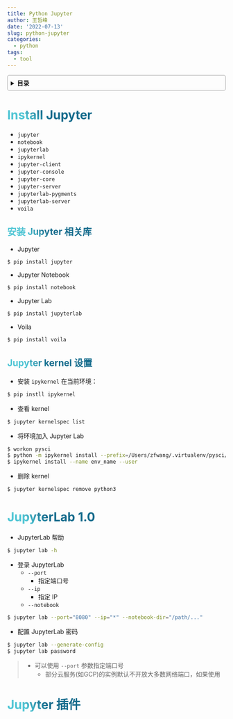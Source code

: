 ```yaml
---
title: Python Jupyter
author: 王哲峰
date: '2022-07-13'
slug: python-jupyter
categories:
  - python
tags:
  - tool
---
```


<style>
h1 {
  background-color: #2B90B6;
  background-image: linear-gradient(45deg, #4EC5D4 10%, #146b8c 20%);
  background-size: 100%;
  -webkit-background-clip: text;
  -moz-background-clip: text;
  -webkit-text-fill-color: transparent;
  -moz-text-fill-color: transparent;
}
h2 {
  background-color: #2B90B6;
  background-image: linear-gradient(45deg, #4EC5D4 10%, #146b8c 20%);
  background-size: 100%;
  -webkit-background-clip: text;
  -moz-background-clip: text;
  -webkit-text-fill-color: transparent;
  -moz-text-fill-color: transparent;
}

details {
    border: 1px solid #aaa;
    border-radius: 4px;
    padding: .5em .5em 0;
}

summary {
    font-weight: bold;
    margin: -.5em -.5em 0;
    padding: .5em;
}

details[open] {
    padding: .5em;
}

details[open] summary {
    border-bottom: 1px solid #aaa;
    margin-bottom: .5em;
}
img {
    pointer-events: none;
}
</style>


<details><summary>目录</summary><p>

- [Install Jupyter](#install-jupyter)
  - [安装 Jupyter 相关库](#安装-jupyter-相关库)
  - [Jupyter kernel 设置](#jupyter-kernel-设置)
- [JupyterLab 1.0](#jupyterlab-10)
- [Jupyter 插件](#jupyter-插件)
</p></details><p></p>

# Install Jupyter

- `jupyter`
- `notebook`
- `jupyterlab`
- `ipykernel`
- `jupyter-client`
- `jupyter-console`
- `jupyter-core`
- `jupyter-server`
- `jupyterlab-pygments`
- `jupyterlab-server`
- `voila`

## 安装 Jupyter 相关库


- Jupyter

```bash
$ pip install jupyter
```

- Jupyter Notebook

```bash
$ pip install notebook
```

- Jupyter Lab

```bash
$ pip install jupyterlab
```

- Voila

```bash
$ pip install voila
```

## Jupyter kernel 设置


- 安装 `ipykernel` 在当前环境：

```bash
$ pip instll ipykernel
```

- 查看 kernel

```bash
$ jupyter kernelspec list
```
- 将环境加入 Jupyter Lab

```bash
$ workon pysci
$ python -m ipykernel install --prefix=/Users/zfwang/.virtualenv/pysci/ --name pysci
$ ipykernel install --name env_name --user
```
- 删除 kernel

```bash
$ jupyter kernelspec remove python3
```

# JupyterLab 1.0

- JupyterLab 帮助

```bash
$ jupyter lab -h
```

- 登录 JupyterLab
    - `--port`
        - 指定端口号
    - `--ip`
        - 指定 IP
    - `--notebook`

```bash
$ jupyter lab --port="8080" --ip="*" --notebook-dir="/path/..."
```

- 配置 JupyterLab 密码

```bash
$ jupyter lab --generate-config
$ jupyter lab password
```

> - 可以使用 `--port` 参数指定端口号
>     - 部分云服务(如GCP)的实例默认不开放大多数网络端口，如果使用


# Jupyter 插件